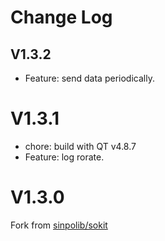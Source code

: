 # Change Log

## V1.3.2

- Feature: send data periodically.

# V1.3.1

- chore: build with QT v4.8.7
- Feature: log rorate.

# V1.3.0

Fork from [sinpolib/sokit](https://github.com/sinpolib/sokit)